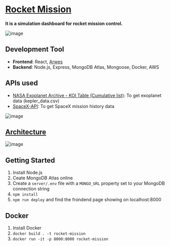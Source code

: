 # [Rocket Mission](http://44.204.34.210:8000/)
**It is a simulation dashboard for rocket mission control.**

![image](https://user-images.githubusercontent.com/64058170/157267476-718c1432-d902-4d62-bb19-abdb851b8006.png)

## Development Tool
- **Frontend**: React, [Arwes](https://arwes.dev/)
- **Backend**: Node.js, Express, MongoDB Atlas, Mongoose, Docker, AWS

## APIs used
- [NASA Exoplanet Archive - KOI Table (Cumulative list)](https://exoplanetarchive.ipac.caltech.edu/docs/data.html): To get exoplanet data (kepler_data.csv)
- [SpaceX-API](https://github.com/r-spacex/SpaceX-API): To get SpaceX mission history data

![image](https://user-images.githubusercontent.com/64058170/157365065-a6015113-bd02-46fb-8449-b8374b9b2fea.png)

## [Architecture](https://lucid.app/lucidchart/6b66deba-13ba-45d9-b8a9-a5505d1f7485/edit?invitationId=inv_85396e4a-1c8e-49ea-89a1-5dc8aee832fd)
![image](https://user-images.githubusercontent.com/64058170/159128440-5f4a9f22-cd3a-46c4-b229-58868cfdcb16.png)

## Getting Started
1. Install Node.js 
2. Ceate MongoDB Atlas online
3. Create a `server/.env` file with a `MONGO_URL` property set to your MongoDB connection string
4. `npm install`
5. `npm run deploy` and find the frondend page showing on localhost:8000

## Docker
1. Install Docker
2. `docker build . -t rocket-mission`
3. `docker run -it -p 8000:8000 rocket-mission`
